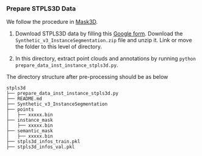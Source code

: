 ### Prepare STPLS3D Data

We follow the procedure in [Mask3D](https://github.com/JonasSchult/Mask3D).

1. Download STPLS3D data by filling this [Google form](https://docs.google.com/forms/d/e/1FAIpQLSf0jsHw4Q6FFB6AjEgTkF2tgHdMMFyLjC-7fDHrmV01Kci0aA/viewform). Download the `Synthetic_v3_InstanceSegmentation.zip` file and unzip it. Link or move the folder to this level of directory.

2. In this directory, extract point clouds and annotations by running `python prepare_data_inst_instance_stpls3d.py`.

The directory structure after pre-processing should be as below

```
stpls3d
├── prepare_data_inst_instance_stpls3d.py
├── README.md
├── Synthetic_v3_InstanceSegmentation
├── points
│   ├── xxxxx.bin
├── instance_mask
│   ├── xxxxx.bin
├── semantic_mask
│   ├── xxxxx.bin
├── stpls3d_infos_train.pkl
├── stpls3d_infos_val.pkl
```
